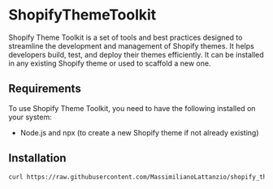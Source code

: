 # ShopifyThemeToolkit

Shopify Theme Toolkit is a set of tools and best practices designed to streamline the development and management of Shopify themes. It helps developers build, test, and deploy their themes efficiently.
It can be installed in any existing Shopify theme or used to scaffold a new one.

## Requirements

To use Shopify Theme Toolkit, you need to have the following installed on your system:

- Node.js and npx (to create a new Shopify theme if not already existing)

## Installation

```sh
curl https://raw.githubusercontent.com/MassimilianoLattanzio/shopify_theme_toolkit/refs/heads/main/install.sh | sh
```
